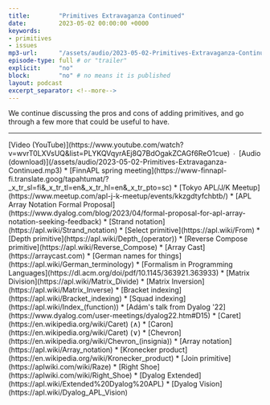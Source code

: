 ```yaml
---
title:        "Primitives Extravaganza Continued"
date:         2023-05-02 00:00:00 +0000
keywords:
- primitives
- issues
mp3-url:      "/assets/audio/2023-05-02-Primitives-Extravaganza-Continued.mp3"
episode-type: full # or "trailer"
explicit:     "no"
block:        "no" # no means it is published
layout: podcast
excerpt_separator: <!--more-->
---
```

We continue discussing the pros and cons of adding primitives, and go through a few more that could be useful to have.
<!--more-->
<hr>
[Video (YouTube)](https://www.youtube.com/watch?v=wvrT0LXVsUQ&list=PLYKQVqyrAEj8Q7BdOgakZCAGf6ReO1cue) ∙ [Audio (download)](/assets/audio/2023-05-02-Primitives-Extravaganza-Continued.mp3)
* [FinnAPL spring meeting](https://www-finnapl-fi.translate.goog/tapahtumat/?_x_tr_sl=fi&_x_tr_tl=en&_x_tr_hl=en&_x_tr_pto=sc)
* [Tokyo APL/J/K Meetup](https://www.meetup.com/apl-j-k-meetup/events/kkzgdtyfchbtb/)
* [APL Array Notation Formal Proposal](https://www.dyalog.com/blog/2023/04/formal-proposal-for-apl-array-notation-seeking-feedback)
* [Strand notation](https://apl.wiki/Strand_notation)
* [Select primitive](https://apl.wiki/From)
* [Depth primitive](https://apl.wiki/Depth_(operator))
* [Reverse Compose primitive](https://apl.wiki/Reverse_Compose)
* [Array Cast](https://arraycast.com)
* [German names for things](https://apl.wiki/German_terminology)
* [Formalism in Programming Languages](https://dl.acm.org/doi/pdf/10.1145/363921.363933)
* [Matrix Division](https://apl.wiki/Matrix_Divide)
* [Matrix Inversion](https://apl.wiki/Matrix_Inverse)
* [Bracket indexing](https://apl.wiki/Bracket_indexing)
* [Squad indexing](https://apl.wiki/Index_(function))
* [Adám's talk from Dyalog '22](https://www.dyalog.com/user-meetings/dyalog22.htm#D15)
* [Caret](https://en.wikipedia.org/wiki/Caret) (∧)
* [Caron](https://en.wikipedia.org/wiki/Caret) (∨)
* [Chevron](https://en.wikipedia.org/wiki/Chevron_(insignia))
* [Array notation](https://apl.wiki/Array_notation)
* [Kronecker product](https://en.wikipedia.org/wiki/Kronecker_product)
* [Join primitive](https://aplwiki.com/wiki/Raze)
* [Right Shoe](https://aplwiki.com/wiki/Right_Shoe)
* [Dyalog Extended](https://apl.wiki/Extended%20Dyalog%20APL)
* [Dyalog Vision](https://apl.wiki/Dyalog_APL_Vision)